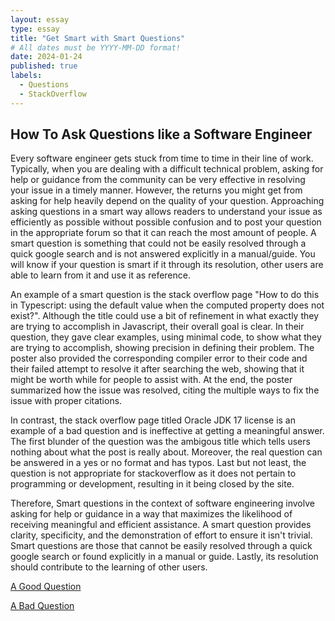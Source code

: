 ```yaml
---
layout: essay
type: essay
title: "Get Smart with Smart Questions"
# All dates must be YYYY-MM-DD format!
date: 2024-01-24
published: true
labels:
  - Questions
  - StackOverflow
---
```


## How To Ask Questions like a Software Engineer
Every software engineer gets stuck from time to time in their line of work. Typically, when you are dealing with a difficult technical problem, asking for help or guidance from the community can be very effective in resolving your issue in a timely manner. However, the returns you might get from asking for help heavily depend on the quality of your question. Approaching asking questions in a smart way allows readers to understand your issue as efficiently as possible without possible confusion and to post your question in the appropriate forum so that it can reach the most amount of people. A smart question is something that could not be easily resolved through a quick google search and is not answered explicitly in a manual/guide. You will know if your question is smart if it through its resolution, other users are able to learn from it and use it as reference.

An example of a smart question is the stack overflow page "How to do this in Typescript: using the default value when the computed property does not exist?". Although the title could use a bit of refinement in what exactly they are trying to accomplish in Javascript, their overall goal is clear. In their question, they gave clear examples, using minimal code, to show what they are trying to accomplish, showing precision in defining their problem. The poster also provided the corresponding compiler error to their code and their failed attempt to resolve it after searching the web, showing that it might be worth while for people to assist with. At the end, the poster summarized how the issue was resolved, citing the multiple ways to fix the issue with proper citations. 

In contrast, the stack overflow page titled Oracle JDK 17 license is an example of a bad question and is ineffective at getting a meaningful answer. The first blunder of the question was the ambigous title which tells users nothing about what the post is really about. Moreover, the real question can be answered in a yes or no format and has typos. Last but not least, the question is not appropriate for stackoverflow as it does not pertain to programming or development, resulting in it being closed by the site. 

Therefore, Smart questions in the context of software engineering involve asking for help or guidance in a way that maximizes the likelihood of receiving meaningful and efficient assistance. A smart question provides clarity, specificity, and the demonstration of effort to ensure it isn't trivial. Smart questions are those that cannot be easily resolved through a quick google search or found explicitly in a manual or guide. Lastly, its resolution should contribute to the learning of other users.

[A Good Question](https://stackoverflow.com/questions/70166033/how-to-do-this-in-typescript-using-the-default-value-when-the-computed-property)

[A Bad Question](https://stackoverflow.com/questions/77879113/oracle-jdk-17-license)



